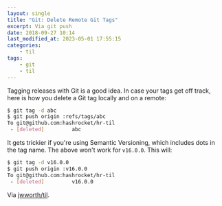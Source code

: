 ```yaml
---
layout: single
title: "Git: Delete Remote Git Tags"
excerpt: Via git push
date: 2018-09-27 10:14
last_modified_at: 2023-05-01 17:55:15
categories:
    - til
tags:
    - git
    - til
---
```


Tagging releases with Git is a good idea.
In case your tags get off track,
here is how you delete a Git tag locally and on a remote:

```bash
$ git tag -d abc
$ git push origin :refs/tags/abc
To git@github.com:hashrocket/hr-til
 - [deleted]         abc
```

It gets trickier if you're using Semantic Versioning,
which includes dots in the tag name.
The above won't work for `v16.0.0`. This will:

```bash
$ git tag -d v16.0.0
$ git push origin :v16.0.0
To git@github.com:hashrocket/hr-til
 - [deleted]         v16.0.0
```

Via [jwworth/til](https://github.com/jwworth/til).
